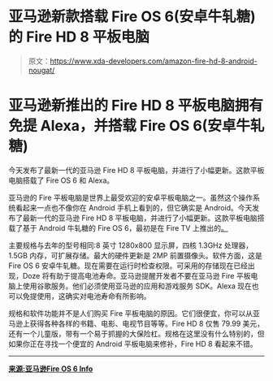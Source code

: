 # 亚马逊新款搭载 Fire OS 6(安卓牛轧糖)的 Fire HD 8 平板电脑

> 原文：<https://www.xda-developers.com/amazon-fire-hd-8-android-nougat/>

# 亚马逊新推出的 Fire HD 8 平板电脑拥有免提 Alexa，并搭载 Fire OS 6(安卓牛轧糖)

今天发布了最新一代的亚马逊 Fire HD 8 平板电脑，并进行了小幅更新。这款平板电脑搭载了 Fire OS 6 和 Alexa。

亚马逊的 Fire 平板电脑是世界上最受欢迎的安卓平板电脑之一。虽然这个操作系统看起来一点也不像你在 Android 手机上看到的，但它确实是 Android。今天发布了最新一代的亚马逊 Fire HD 8 平板电脑，并进行了小幅更新。这款平板电脑搭载了基于 Android 牛轧糖的 Fire OS 6，最初是在 Fire TV 上推出的[。](https://www.xda-developers.com/amazon-quietly-fire-os-6-fire-tv-gen-3/)

主要规格与去年的型号相同:8 英寸 1280x800 显示屏，四核 1.3GHz 处理器，1.5GB 内存，可扩展存储。最大的硬件更新是 2MP 前置摄像头。软件方面，这是 Fire OS 6 安卓牛轧糖。现在需要在运行时检查权限。可采用的存储现在已经出现，Doze 将有助于提高电池寿命。亚马逊提醒开发者不要在亚马逊 Fire 平板电脑上使用谷歌服务。他们必须使用亚马逊的应用和游戏服务 SDK。Alexa 现在也可以免提使用，这确实对电池寿命有所影响。

规格和软件功能并不是人们购买 Fire 平板电脑的原因。它们很便宜，你可以从亚马逊上获得各种各样的书籍、电影、电视节目等等。Fire HD 8 仅售 79.99 美元，还有一个儿童版，带有一个易于抓握的大保险杠。规格在这里没有什么特别的，但如果你正在寻找一个便宜的 Android 平板电脑来修补，Fire HD 8 看起来不错。

* * *

[**来源:亚马逊**](http://phx.corporate-ir.net/phoenix.zhtml?c=176060&p=irol-newsArticle&ID=2366386)[**Fire OS 6 Info**](https://developer.amazon.com/docs/fire-tablets/fire-os-6.html)